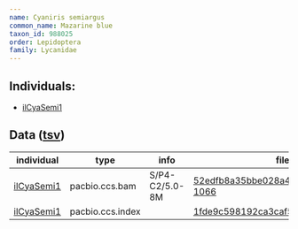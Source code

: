 ```yaml
---
name: Cyaniris semiargus
common_name: Mazarine blue
taxon_id: 988025
order: Lepidoptera
family: Lycanidae
---
```


## Individuals:

  * [ilCyaSemi1](ilCyaSemi1.md)

## Data ([tsv](Cyaniris_semiargus_data.tsv))

| individual | type | info | file |
| ---------- | ---- | ---- | ---- |
| [ilCyaSemi1](ilCyaSemi1.md) | pacbio.ccs.bam | S/P4-C2/5.0-8M | [52edfb8a35bbe028a436e825b36f0ca1-1066](https://darwin.cog.sanger.ac.uk/insects/Cyaniris_semiargus/ilCyaSemi1/genomic_data/pacbio/m64097_200128_170632.ccs.bam) |
| [ilCyaSemi1](ilCyaSemi1.md) | pacbio.ccs.index |  | [1fde9c598192ca3caf56f73ff27e4c22-2](https://darwin.cog.sanger.ac.uk/insects/Cyaniris_semiargus/ilCyaSemi1/genomic_data/pacbio/m64097_200128_170632.ccs.bam.pbi) |
